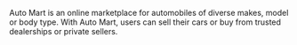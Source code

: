 Auto Mart is an online marketplace for automobiles of diverse makes, model or body type. With
Auto Mart, users can sell their cars or buy from trusted dealerships or private sellers.
